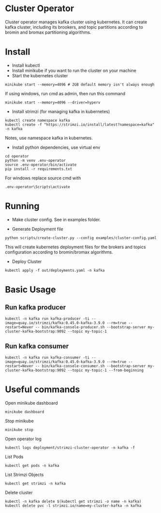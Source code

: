 # Cluster Operator
Cluster operator manages kafka cluster using kubernetes. It can create kafka cluster, including its brookers, and topic partitions according to bromin and bromax partitioning algorithms.

# Install

- Install kubectl
- Install minikube if you want to run the cluster on your machine
- Start the kubernetes cluster
```
minikube start --memory=4096 # 2GB default memory isn't always enough
```
If using windows, run cmd as admin, then run this command
```
minikube start --memory=4096 --driver=hyperv
```
- Install strimzi (for managing kafka in kubernetes)
```
kubectl create namespace kafka
kubectl create -f "https://strimzi.io/install/latest?namespace=kafka" -n kafka
```
Notes, use namespace kafka in kubernetes.
- Install python dependencies, use virtual env
```
cd operator
python -m venv .env-operator
source .env-operator/bin/activate
pip install -r requirements.txt
```

For windows replace source cmd with
```
.env-operator\Scripts\activate
```

# Running

- Make cluster config. See in examples folder.


- Generate Deployment file
```
python scripts/create-cluster.py --config examples/cluster-config.yaml
```

This will create kubernetes deployment files for the brokers and topics configuration according to bromin/bromax algorithms.

- Deploy Cluster

```
kubectl apply -f out/deployments.yaml -n kafka
```

# Basic Usage

## Run kafka producer

```
kubectl -n kafka run kafka-producer -ti --image=quay.io/strimzi/kafka:0.45.0-kafka-3.9.0 --rm=true --restart=Never -- bin/kafka-console-producer.sh --bootstrap-server my-cluster-kafka-bootstrap:9092 --topic my-topic-1
```

## Run kafka consumer

```
kubectl -n kafka run kafka-consumer -ti --image=quay.io/strimzi/kafka:0.45.0-kafka-3.9.0 --rm=true --restart=Never -- bin/kafka-console-consumer.sh --bootstrap-server my-cluster-kafka-bootstrap:9092 --topic my-topic-1 --from-beginning
```


# Useful commands

Open minikube dashboard
```
minikube dashboard
```

Stop minikube

```
minikube stop
```

Open operator log
```
kubectl logs deployment/strimzi-cluster-operator -n kafka -f
```

List Pods
```
kubectl get pods -n kafka
```

List Strimzi Objects
```
kubectl get strimzi -n kafka
```


Delete cluster
```
kubectl -n kafka delete $(kubectl get strimzi -o name -n kafka)
kubectl delete pvc -l strimzi.io/name=my-cluster-kafka -n kafka
```